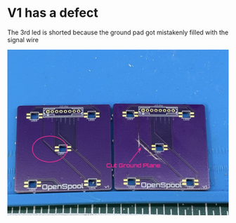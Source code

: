 # V1 has a defect

The 3rd led is shorted because the ground pad got mistakenly filled with the signal wire


![](../v1/IMG_6507%20Large.jpeg)